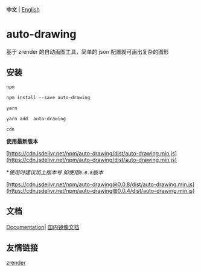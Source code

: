 **中文** | [English](https://github.com/l-x-f/auto-drawing/blob/main/README.md)

# auto-drawing

基于 zrender 的自动画图工具，简单的 json 配置就可画出复杂的图形

## 安装

`npm`

```
npm install --save auto-drawing
```

`yarn`

```
yarn add  auto-drawing
```

`cdn`

**使用最新版本**

[https://cdn.jsdelivr.net/npm/auto-drawing/dist/auto-drawing.min.js](https://cdn.jsdelivr.net/npm/auto-drawing/dist/auto-drawing.min.js)

\*_使用时建议加上版本号 如使用`0.0.8`版本_

[https://cdn.jsdelivr.net/npm/auto-drawing@0.0.8/dist/auto-drawing.min.js](https://cdn.jsdelivr.net/npm/auto-drawing@0.0.4/dist/auto-drawing.min.js)

## 文档

[Documentation](https://auto-drawing.github.io/)| [国内镜像文档](https://auto-drawing.com)

## 友情链接

[zrender](https://ecomfe.github.io/zrender-doc/public/)
